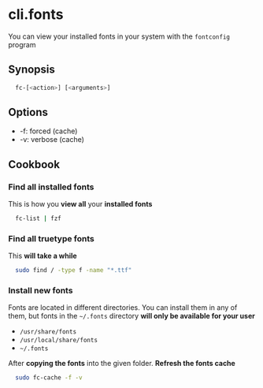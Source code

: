 # cli.fonts

You can view your installed fonts in your system with the `fontconfig` program

## Synopsis

```sh
  fc-[<action>] [<arguments>]
```

## Options

- -f: forced (cache)
- -v: verbose (cache)

## Cookbook

### Find all installed fonts

This is how you **view all** your **installed fonts**

```sh
  fc-list | fzf
```

### Find all truetype fonts

This **will take a while**

```sh
  sudo find / -type f -name "*.ttf"
```

### Install new fonts

Fonts are located in different directories. You can install them in any of
them, but fonts in the `~/.fonts` directory **will only be available for your
user**

- `/usr/share/fonts`
- `/usr/local/share/fonts`
- `~/.fonts`

After **copying the fonts** into the given folder. **Refresh the fonts cache**

```sh
  sudo fc-cache -f -v
```
